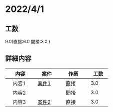 ﻿# 2022/4/1

## 工数
9.0(直接:6.0 間接:3.0 )

## 詳細内容
| 　内容　 | 　案件　 | 　作業　 | 　工数　 |
| ------------- | ------------- | ------------- | ------------- |
| 　内容1  | 　[案件1](../project/案件1.md)　 | 　直接  | 　3.0  |
| 　内容2  | 　　 | 　間接　 | 　3.0　  |
| 　内容3  | 　[案件2](../project/案件2.md)　 | 　直接  | 　3.0  |

